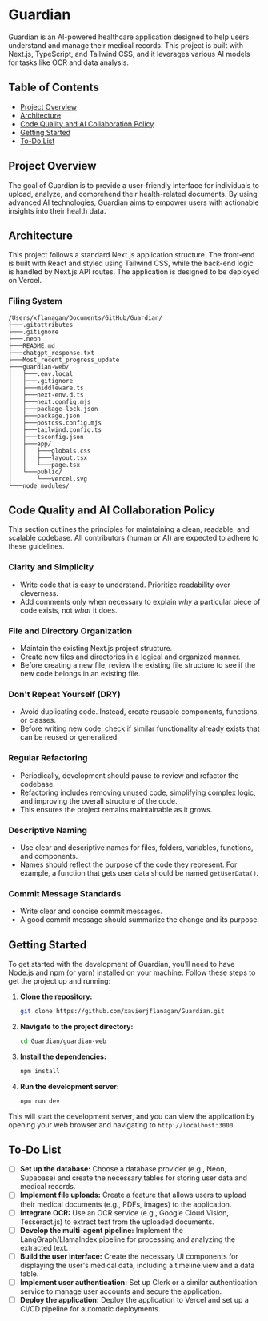 
# Guardian

Guardian is an AI-powered healthcare application designed to help users understand and manage their medical records. This project is built with Next.js, TypeScript, and Tailwind CSS, and it leverages various AI models for tasks like OCR and data analysis.

## Table of Contents

- [Project Overview](#project-overview)
- [Architecture](#architecture)
- [Code Quality and AI Collaboration Policy](#code-quality-and-ai-collaboration-policy)
- [Getting Started](#getting-started)
- [To-Do List](#to-do-list)

## Project Overview

The goal of Guardian is to provide a user-friendly interface for individuals to upload, analyze, and comprehend their health-related documents. By using advanced AI technologies, Guardian aims to empower users with actionable insights into their health data.

## Architecture

This project follows a standard Next.js application structure. The front-end is built with React and styled using Tailwind CSS, while the back-end logic is handled by Next.js API routes. The application is designed to be deployed on Vercel.

### Filing System

```
/Users/xflanagan/Documents/GitHub/Guardian/
├───.gitattributes
├───.gitignore
├───.neon
├───README.md
├───chatgpt_response.txt
├───Most_recent_progress_update
├───guardian-web/
│   ├───.env.local
│   ├───.gitignore
│   ├───middleware.ts
│   ├───next-env.d.ts
│   ├───next.config.mjs
│   ├───package-lock.json
│   ├───package.json
│   ├───postcss.config.mjs
│   ├───tailwind.config.ts
│   ├───tsconfig.json
│   ├───app/
│   │   ├───globals.css
│   │   ├───layout.tsx
│   │   └───page.tsx
│   └───public/
│       └───vercel.svg
└───node_modules/
```

## Code Quality and AI Collaboration Policy

This section outlines the principles for maintaining a clean, readable, and scalable codebase. All contributors (human or AI) are expected to adhere to these guidelines.

### Clarity and Simplicity
- Write code that is easy to understand. Prioritize readability over cleverness.
- Add comments only when necessary to explain *why* a particular piece of code exists, not *what* it does.

### File and Directory Organization
- Maintain the existing Next.js project structure.
- Create new files and directories in a logical and organized manner.
- Before creating a new file, review the existing file structure to see if the new code belongs in an existing file.

### Don't Repeat Yourself (DRY)
- Avoid duplicating code. Instead, create reusable components, functions, or classes.
- Before writing new code, check if similar functionality already exists that can be reused or generalized.

### Regular Refactoring
- Periodically, development should pause to review and refactor the codebase.
- Refactoring includes removing unused code, simplifying complex logic, and improving the overall structure of the code.
- This ensures the project remains maintainable as it grows.

### Descriptive Naming
- Use clear and descriptive names for files, folders, variables, functions, and components.
- Names should reflect the purpose of the code they represent. For example, a function that gets user data should be named `getUserData()`.

### Commit Message Standards
- Write clear and concise commit messages.
- A good commit message should summarize the change and its purpose.

## Getting Started

To get started with the development of Guardian, you'll need to have Node.js and npm (or yarn) installed on your machine. Follow these steps to get the project up and running:

1.  **Clone the repository:**

    ```bash
    git clone https://github.com/xavierjflanagan/Guardian.git
    ```

2.  **Navigate to the project directory:**

    ```bash
    cd Guardian/guardian-web
    ```

3.  **Install the dependencies:**

    ```bash
    npm install
    ```

4.  **Run the development server:**

    ```bash
    npm run dev
    ```

This will start the development server, and you can view the application by opening your web browser and navigating to `http://localhost:3000`.

## To-Do List

- [ ] **Set up the database:** Choose a database provider (e.g., Neon, Supabase) and create the necessary tables for storing user data and medical records.
- [ ] **Implement file uploads:** Create a feature that allows users to upload their medical documents (e.g., PDFs, images) to the application.
- [ ] **Integrate OCR:** Use an OCR service (e.g., Google Cloud Vision, Tesseract.js) to extract text from the uploaded documents.
- [ ] **Develop the multi-agent pipeline:** Implement the LangGraph/LlamaIndex pipeline for processing and analyzing the extracted text.
- [ ] **Build the user interface:** Create the necessary UI components for displaying the user's medical data, including a timeline view and a data table.
- [ ] **Implement user authentication:** Set up Clerk or a similar authentication service to manage user accounts and secure the application.
- [ ] **Deploy the application:** Deploy the application to Vercel and set up a CI/CD pipeline for automatic deployments.
